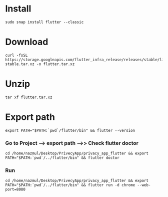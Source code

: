 # Install 
```
sudo snap install flutter --classic
```

# Download 

```
curl -fsSL https://storage.googleapis.com/flutter_infra_release/releases/stable/linux/flutter_linux_3.24.5-stable.tar.xz -o flutter.tar.xz
```


# Unzip

```
tar xf flutter.tar.xz
```



# Export path

```
export PATH="$PATH:`pwd`/flutter/bin" && flutter --version
```


### Go to Project --> export path -->> Check flutter doctor

```
cd /home/nazmul/Desktop/PrivecyApp/privacy_app_flutter && export PATH="$PATH:`pwd`/../flutter/bin" && flutter doctor
```

### Run

```
cd /home/nazmul/Desktop/PrivecyApp/privacy_app_flutter && export PATH="$PATH:`pwd`/../flutter/bin" && flutter run -d chrome --web-port=8080
```
